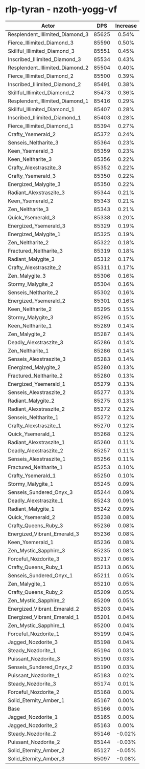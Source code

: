 # rlp-tyran - nzoth-yogg-vf
| Actor | DPS | Increase |
|---|:---:|:---:|
|Resplendent_Illimited_Diamond_3|85625|0.54%|
|Fierce_Illimited_Diamond_3|85590|0.50%|
|Skillful_Illimited_Diamond_3|85551|0.45%|
|Inscribed_Illimited_Diamond_3|85534|0.43%|
|Resplendent_Illimited_Diamond_2|85504|0.40%|
|Fierce_Illimited_Diamond_2|85500|0.39%|
|Inscribed_Illimited_Diamond_2|85491|0.38%|
|Skillful_Illimited_Diamond_2|85473|0.36%|
|Resplendent_Illimited_Diamond_1|85416|0.29%|
|Skillful_Illimited_Diamond_1|85407|0.28%|
|Inscribed_Illimited_Diamond_1|85403|0.28%|
|Fierce_Illimited_Diamond_1|85394|0.27%|
|Crafty_Ysemerald_2|85372|0.24%|
|Senseis_Neltharite_3|85364|0.23%|
|Keen_Ysemerald_3|85359|0.23%|
|Keen_Neltharite_3|85356|0.22%|
|Crafty_Alexstraszite_3|85352|0.22%|
|Crafty_Ysemerald_3|85350|0.22%|
|Energized_Malygite_3|85350|0.22%|
|Radiant_Alexstraszite_3|85344|0.21%|
|Keen_Ysemerald_2|85343|0.21%|
|Zen_Neltharite_3|85343|0.21%|
|Quick_Ysemerald_3|85338|0.20%|
|Energized_Ysemerald_3|85329|0.19%|
|Energized_Malygite_1|85325|0.19%|
|Zen_Neltharite_2|85322|0.18%|
|Fractured_Neltharite_3|85319|0.18%|
|Radiant_Malygite_3|85312|0.17%|
|Crafty_Alexstraszite_2|85311|0.17%|
|Zen_Malygite_3|85306|0.16%|
|Stormy_Malygite_2|85304|0.16%|
|Senseis_Neltharite_2|85302|0.16%|
|Energized_Ysemerald_2|85301|0.16%|
|Keen_Neltharite_2|85295|0.15%|
|Stormy_Malygite_3|85295|0.15%|
|Keen_Neltharite_1|85289|0.14%|
|Zen_Malygite_2|85287|0.14%|
|Deadly_Alexstraszite_3|85286|0.14%|
|Zen_Neltharite_1|85286|0.14%|
|Senseis_Alexstraszite_3|85283|0.14%|
|Energized_Malygite_2|85280|0.13%|
|Fractured_Neltharite_2|85280|0.13%|
|Energized_Ysemerald_1|85279|0.13%|
|Senseis_Alexstraszite_2|85277|0.13%|
|Radiant_Malygite_2|85275|0.13%|
|Radiant_Alexstraszite_2|85272|0.12%|
|Senseis_Neltharite_1|85272|0.12%|
|Crafty_Alexstraszite_1|85270|0.12%|
|Quick_Ysemerald_1|85268|0.12%|
|Radiant_Alexstraszite_1|85260|0.11%|
|Deadly_Alexstraszite_2|85257|0.11%|
|Senseis_Alexstraszite_1|85256|0.11%|
|Fractured_Neltharite_1|85253|0.10%|
|Crafty_Ysemerald_1|85250|0.10%|
|Stormy_Malygite_1|85245|0.09%|
|Senseis_Sundered_Onyx_3|85244|0.09%|
|Deadly_Alexstraszite_1|85243|0.09%|
|Radiant_Malygite_1|85242|0.09%|
|Quick_Ysemerald_2|85238|0.08%|
|Crafty_Queens_Ruby_3|85236|0.08%|
|Energized_Vibrant_Emerald_3|85236|0.08%|
|Keen_Ysemerald_1|85236|0.08%|
|Zen_Mystic_Sapphire_3|85235|0.08%|
|Forceful_Nozdorite_3|85217|0.06%|
|Crafty_Queens_Ruby_1|85213|0.06%|
|Senseis_Sundered_Onyx_1|85211|0.05%|
|Zen_Malygite_1|85210|0.05%|
|Crafty_Queens_Ruby_2|85209|0.05%|
|Zen_Mystic_Sapphire_2|85209|0.05%|
|Energized_Vibrant_Emerald_2|85203|0.04%|
|Energized_Vibrant_Emerald_1|85201|0.04%|
|Zen_Mystic_Sapphire_1|85200|0.04%|
|Forceful_Nozdorite_1|85199|0.04%|
|Jagged_Nozdorite_3|85198|0.04%|
|Steady_Nozdorite_1|85194|0.03%|
|Puissant_Nozdorite_3|85190|0.03%|
|Senseis_Sundered_Onyx_2|85190|0.03%|
|Puissant_Nozdorite_1|85183|0.02%|
|Steady_Nozdorite_3|85174|0.01%|
|Forceful_Nozdorite_2|85168|0.00%|
|Solid_Eternity_Amber_1|85167|0.00%|
|Base|85166|0.00%|
|Jagged_Nozdorite_1|85165|0.00%|
|Jagged_Nozdorite_2|85163|0.00%|
|Steady_Nozdorite_2|85146|-0.02%|
|Puissant_Nozdorite_2|85144|-0.03%|
|Solid_Eternity_Amber_2|85127|-0.05%|
|Solid_Eternity_Amber_3|85097|-0.08%|
